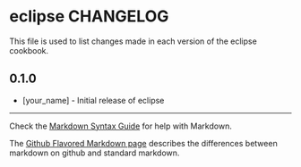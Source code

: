 # eclipse CHANGELOG

This file is used to list changes made in each version of the eclipse cookbook.

## 0.1.0
- [your_name] - Initial release of eclipse

- - -
Check the [Markdown Syntax Guide](http://daringfireball.net/projects/markdown/syntax) for help with Markdown.

The [Github Flavored Markdown page](http://github.github.com/github-flavored-markdown/) describes the differences between markdown on github and standard markdown.
